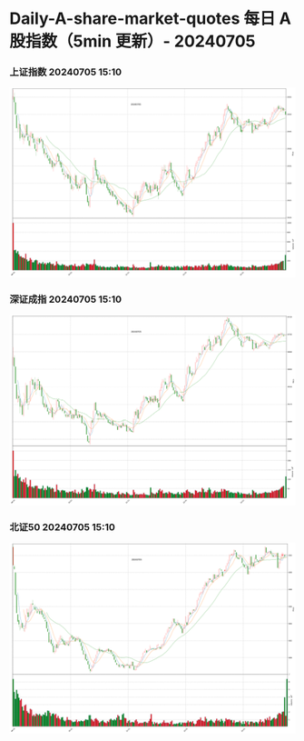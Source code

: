 
# Daily-A-share-market-quotes 每日 A 股指数（5min 更新）- 20240705

### 上证指数 20240705 15:10
![](./fig/2024/7/20240705-sh000001.png)

### 深证成指 20240705 15:10
![](./fig/2024/7/20240705-sz399001.png)

### 北证50 20240705 15:10
![](./fig/2024/7/20240705-bj899050.png)

